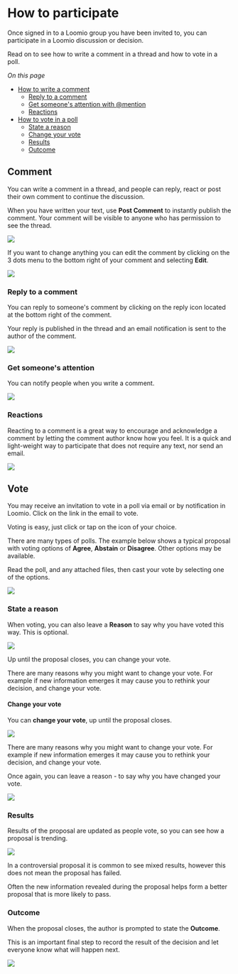 # How to participate

Once signed in to a Loomio group you have been invited to, you can participate in a Loomio discussion or decision.  

Read on to see  how to write a comment in a thread and how to vote in a poll.

*On this page*
- [How to write a comment](#comment)
  - [Reply to a comment](reply-to-a-comment)
  - [Get someone's attention with @mention](#get-someones-attention)
  - [Reactions](#reactions)
- [How to vote in a poll](#vote)
  - [State a reason](#state-a-reason)
  - [Change your vote](#change-your-vote)
  - [Results](#results)
  - [Outcome](#outcome)

## Comment

You can write a comment in a thread, and people can reply, react or post their own comment to continue the discussion.

When you have written your text, use **Post Comment** to instantly publish the comment. Your comment will be visible to anyone who has permission to see the thread. 

![](comment.png#width-90)

If you want to change anything you can edit the comment by clicking on the 3 dots menu to the bottom right of your comment and selecting **Edit**.

![](comment_edit.png#width-90)

### Reply to a comment

You can reply to someone's comment by clicking on the reply icon located at the bottom right of the comment.  

Your reply is published in the thread and an email notification is sent to the author of the comment.

![](comment_reply.png#width-90)

### Get someone's attention

You can notify people when you write a comment.

![](comment_mention.png#width-90)

### Reactions

Reacting to a comment is a great way to encourage and acknowledge a comment by letting the comment author know how you feel.  It is a quick and light-weight way to participate that does not require any text, nor send an email.

![](reaction.png#width-90)

## Vote

You may receive an invitation to vote in a poll via email or by notification in Loomio. Click on the link in the email to vote.

Voting is easy, just click or tap on the icon of your choice.

There are many types of polls. The example below shows a typical proposal with voting options of **Agree**, **Abstain** or **Disagree**. Other options may be available.

Read the poll, and any attached files, then cast your vote by selecting one of the options.

![](proposal_vote.png#width-90)

### State a reason

When voting, you can also leave a **Reason** to say why you have voted this way. This is optional.

![](vote_reason.png#width-90)

Up until the proposal closes, you can change your vote.  

There are many reasons why you might want to change your vote. For example if new information emerges it may cause you to rethink your decision, and change your vote.

#### Change your vote

You can **change your vote**, up until the proposal closes.

![](vote_change.png#width-90)

There are many reasons why you might want to change your vote. For example if new information emerges it may cause you to rethink your decision, and change your vote.

Once again, you can leave a reason - to say why you have changed your vote.

![](vote_edit.png#width-90)

### Results

Results of the proposal are updated as people vote, so you can see how a proposal is trending.

![](results.png#width-90)

In a controversial proposal it is common to see mixed results, however this does not mean the proposal has failed.  

Often the new information revealed during the proposal helps form a better proposal that is more likely to pass.

### Outcome

When the proposal closes, the author is prompted to state the **Outcome**.

This is an important final step to record the result of the decision and let everyone know what will happen next.

![](outcome.png#width-90)
